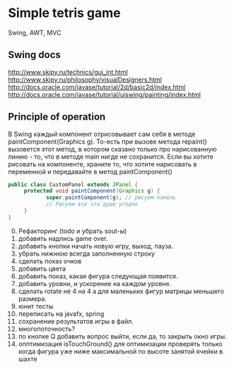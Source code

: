 # Simple tetris game
Swing, AWT, MVC

## Swing docs
http://www.skipy.ru/technics/gui_int.html
http://www.skipy.ru/philosophy/visualDesigners.html
http://docs.oracle.com/javase/tutorial/2d/basic2d/index.html
http://docs.oracle.com/javase/tutorial/uiswing/painting/index.html

## Principle of operation
В Swing каждый компонент отрисовывает сам себя в методе paintComponent(Graphics g).
То-есть при вызове метода repaint() вызовется этот метод, в котором сказано только про нарисованную линию - то, что в методе main нигде не сохранится.
Если вы хотите рисовать на компоненте, храните то, что хотите нарисовать в переменной и передавайте в метод paintComponent()

```java
public class CustomPanel extends JPanel {
     protected void paintComponent(Graphics g) {
            super.paintComponent(g); // рисуем панель
            // Рисуем все что душе угодно
     }
}
```

0. Рефакторинг (todo и убрать sout-ы)
0. добавить надпись game over.
1. добавить кнопки начать новую игру, выход, пауза.
2. убрать нижнюю всегда заполненную строку
4. сделать показ очков
5. добавить цвета
6. добавить показ, какая фигура следующая появится.
7. добавить уровни, и ускорение на каждом уровне.
7. сделать rotate не 4 на 4 а для маленьких фигур матрицы меньшего размера.
8. юнит тесты
9. переписать на javafx, spring
10. сохранение результатов игры в файл.
11. многопоточность?
12. по кнопке Q добавить вопрос выйти, если да, то закрыть окно игры.
13. опптимизация isTouchGround() для оптимизации проверять только когда фигура уже ниже максимальной по высоте занятой ячейки в шахте